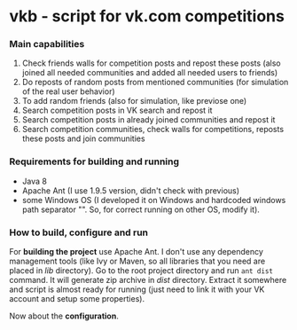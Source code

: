 # vkb - script for vk.com competitions

### Main capabilities
1. Check friends walls for competition posts and repost these posts (also joined all needed communities and added all needed users to friends) 
2. Do reposts of random posts from mentioned communities (for  simulation of the real user behavior)
3. To add random friends (also for simulation, like previose one)
4. Search competition posts in VK search and repost it
5. Search competition posts in already joined communities and repost it
6. Search competition communities, check walls for competitions, reposts these posts and join communities

### Requirements for building and running
- Java 8
- Apache Ant (I use 1.9.5 version, didn't check with previous)
- some Windows OS (I developed it on Windows and hardcoded windows path separator "\". So, for correct running on other OS, modify it).

### How to build, configure and run
For **building the project** use Apache Ant. I don't use any dependency management tools (like Ivy or Maven, so all libraries that you need are placed in *lib* directory). Go to the root project directory and run `ant dist` command. It will generate zip archive in *dist* directory. Extract it somewhere and script is almost ready for running (just need to link it with your VK account and setup some properties).

Now about the **configuration**.
